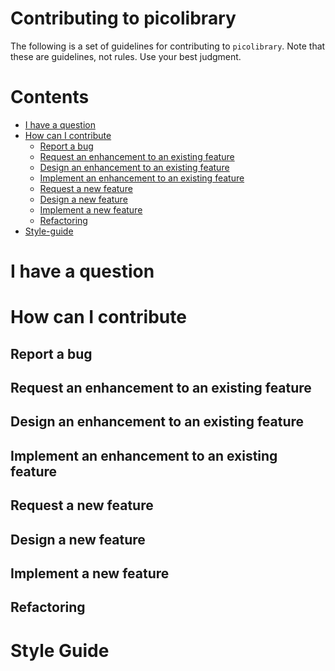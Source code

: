 # Contributing to picolibrary
The following is a set of guidelines for contributing to `picolibrary`.
Note that these are guidelines, not rules.
Use your best judgment.

# Contents
- [I have a question](#i-have-a-question)
- [How can I contribute](#how-can-I-contribute)
    - [Report a bug](#report-a-bug)
    - [Request an enhancement to an existing feature](#request-an-enhancement-to-an-existing-feature)
    - [Design an enhancement to an existing feature](#design-an-enhancement-to-an-existing-feature)
    - [Implement an enhancement to an existing feature](#implement-an-enhancement-to-an-existing-feature)
    - [Request a new feature](#request-a-new-feature)
    - [Design a new feature](#design-a-new-feature)
    - [Implement a new feature](#implement-a-new-feature)
    - [Refactoring](#refactoring)
- [Style-guide](#style-guide)

# I have a question

# How can I contribute

## Report a bug

## Request an enhancement to an existing feature

## Design an enhancement to an existing feature

## Implement an enhancement to an existing feature

## Request a new feature

## Design a new feature

## Implement a new feature

## Refactoring

# Style Guide

